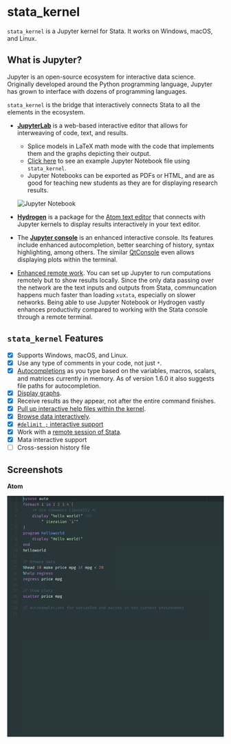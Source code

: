 # stata_kernel

`stata_kernel` is a Jupyter kernel for Stata. It works on Windows, macOS, and
Linux.

## What is Jupyter?

Jupyter is an open-source ecosystem for interactive data science. Originally
developed around the Python programming language, Jupyter has grown to interface
with dozens of programming languages.

`stata_kernel` is the bridge that interactively connects Stata to all the
elements in the ecosystem.

- [**JupyterLab**](using_jupyter/lab.md) is a web-based interactive editor that allows for interweaving of code, text, and results.

    - Splice models in LaTeX math mode with the code that implements them and the graphs depicting their output.
    - [Click here](https://nbviewer.jupyter.org/github/kylebarron/stata_kernel/blob/master/examples/Example.ipynb) to see an example Jupyter Notebook file using `stata_kernel`.
    - Jupyter Notebooks can be exported as PDFs or HTML, and are as good for teaching new students as they are for displaying research results.

    ![Jupyter Notebook](img/jupyter_notebook_example.gif)

- [**Hydrogen**](using_jupyter/atom.md) is a package for the [Atom text editor](https://atom.io) that connects with Jupyter kernels to display results interactively in your text editor.
- The [**Jupyter console**](using_jupyter/console.md) is an enhanced interactive console. Its features include enhanced autocompletion, better searching of history, syntax highlighting, among others. The similar [QtConsole](using_jupyter/qtconsole.md) even allows displaying plots within the terminal.
- [Enhanced remote work](using_jupyter/remote.md). You can set up Jupyter to run computations remotely but to show results locally. Since the only data passing over the network are the text inputs and outputs from Stata, communcation happens much faster than loading `xstata`, especially on slower networks. Being able to use Jupyter Notebook or Hydrogen vastly enhances productivity compared to working with the Stata console through a remote terminal.

## `stata_kernel` Features

- [x] Supports Windows, macOS, and Linux.
- [x] Use any type of comments in your code, not just `*`.
- [x] [Autocompletions](using_stata_kernel/intro#autocompletion) as you type based on the variables, macros, scalars, and matrices currently in memory. As of version 1.6.0 it also suggests file paths for autocompletion.
- [x] [Display graphs](using_stata_kernel/intro/#displaying-graphs).
- [x] Receive results as they appear, not after the entire command finishes.
- [x] [Pull up interactive help files within the kernel](using_stata_kernel/magics#help).
- [x] [Browse data interactively](using_stata_kernel/magics#browse).
- [x] [`#delimit ;` interactive support](using_stata_kernel/intro#delimit-mode)
- [x] Work with a [remote session of Stata](using_jupyter/remote).
- [x] Mata interactive support
- [ ] Cross-session history file

## Screenshots

**Atom**

![Atom](img/stata_kernel_example.gif)
